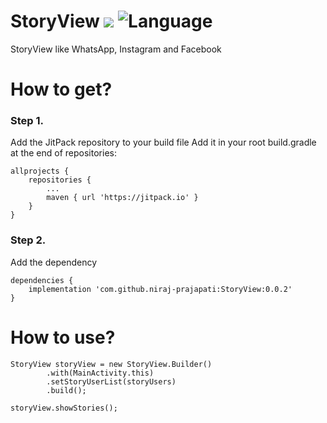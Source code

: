 # StoryView [![](https://jitpack.io/v/niraj-prajapati/StoryView.svg)](https://jitpack.io/#niraj-prajapati/StoryView) ![Language](https://img.shields.io/github/languages/top/cortinico/kotlin-android-template)
StoryView like WhatsApp, Instagram and Facebook

<h1>How to get?</h1>

<h3>Step 1.</h3>

Add the JitPack repository to your build file Add it in your root build.gradle at the end of repositories:

```
allprojects {
    repositories {
        ...
        maven { url 'https://jitpack.io' }
    }
}
```

<h3>Step 2.</h3>

Add the dependency

```
dependencies {
    implementation 'com.github.niraj-prajapati:StoryView:0.0.2'
}
```


<h1>How to use?</h1>

```
StoryView storyView = new StoryView.Builder()
        .with(MainActivity.this)
        .setStoryUserList(storyUsers)
        .build();
        
storyView.showStories();
```
